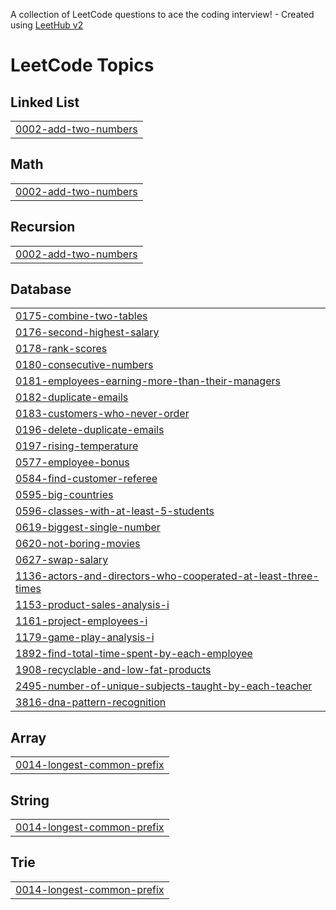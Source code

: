 A collection of LeetCode questions to ace the coding interview! - Created using [LeetHub v2](https://github.com/arunbhardwaj/LeetHub-2.0)
<!---LeetCode Topics Start-->
# LeetCode Topics
## Linked List
|  |
| ------- |
| [0002-add-two-numbers](https://github.com/ye21iin/leetcode/tree/master/0002-add-two-numbers) |
## Math
|  |
| ------- |
| [0002-add-two-numbers](https://github.com/ye21iin/leetcode/tree/master/0002-add-two-numbers) |
## Recursion
|  |
| ------- |
| [0002-add-two-numbers](https://github.com/ye21iin/leetcode/tree/master/0002-add-two-numbers) |
## Database
|  |
| ------- |
| [0175-combine-two-tables](https://github.com/ye21iin/leetcode/tree/master/0175-combine-two-tables) |
| [0176-second-highest-salary](https://github.com/ye21iin/leetcode/tree/master/0176-second-highest-salary) |
| [0178-rank-scores](https://github.com/ye21iin/leetcode/tree/master/0178-rank-scores) |
| [0180-consecutive-numbers](https://github.com/ye21iin/leetcode/tree/master/0180-consecutive-numbers) |
| [0181-employees-earning-more-than-their-managers](https://github.com/ye21iin/leetcode/tree/master/0181-employees-earning-more-than-their-managers) |
| [0182-duplicate-emails](https://github.com/ye21iin/leetcode/tree/master/0182-duplicate-emails) |
| [0183-customers-who-never-order](https://github.com/ye21iin/leetcode/tree/master/0183-customers-who-never-order) |
| [0196-delete-duplicate-emails](https://github.com/ye21iin/leetcode/tree/master/0196-delete-duplicate-emails) |
| [0197-rising-temperature](https://github.com/ye21iin/leetcode/tree/master/0197-rising-temperature) |
| [0577-employee-bonus](https://github.com/ye21iin/leetcode/tree/master/0577-employee-bonus) |
| [0584-find-customer-referee](https://github.com/ye21iin/leetcode/tree/master/0584-find-customer-referee) |
| [0595-big-countries](https://github.com/ye21iin/leetcode/tree/master/0595-big-countries) |
| [0596-classes-with-at-least-5-students](https://github.com/ye21iin/leetcode/tree/master/0596-classes-with-at-least-5-students) |
| [0619-biggest-single-number](https://github.com/ye21iin/leetcode/tree/master/0619-biggest-single-number) |
| [0620-not-boring-movies](https://github.com/ye21iin/leetcode/tree/master/0620-not-boring-movies) |
| [0627-swap-salary](https://github.com/ye21iin/leetcode/tree/master/0627-swap-salary) |
| [1136-actors-and-directors-who-cooperated-at-least-three-times](https://github.com/ye21iin/leetcode/tree/master/1136-actors-and-directors-who-cooperated-at-least-three-times) |
| [1153-product-sales-analysis-i](https://github.com/ye21iin/leetcode/tree/master/1153-product-sales-analysis-i) |
| [1161-project-employees-i](https://github.com/ye21iin/leetcode/tree/master/1161-project-employees-i) |
| [1179-game-play-analysis-i](https://github.com/ye21iin/leetcode/tree/master/1179-game-play-analysis-i) |
| [1892-find-total-time-spent-by-each-employee](https://github.com/ye21iin/leetcode/tree/master/1892-find-total-time-spent-by-each-employee) |
| [1908-recyclable-and-low-fat-products](https://github.com/ye21iin/leetcode/tree/master/1908-recyclable-and-low-fat-products) |
| [2495-number-of-unique-subjects-taught-by-each-teacher](https://github.com/ye21iin/leetcode/tree/master/2495-number-of-unique-subjects-taught-by-each-teacher) |
| [3816-dna-pattern-recognition](https://github.com/ye21iin/leetcode/tree/master/3816-dna-pattern-recognition) |
## Array
|  |
| ------- |
| [0014-longest-common-prefix](https://github.com/ye21iin/leetcode/tree/master/0014-longest-common-prefix) |
## String
|  |
| ------- |
| [0014-longest-common-prefix](https://github.com/ye21iin/leetcode/tree/master/0014-longest-common-prefix) |
## Trie
|  |
| ------- |
| [0014-longest-common-prefix](https://github.com/ye21iin/leetcode/tree/master/0014-longest-common-prefix) |
<!---LeetCode Topics End-->